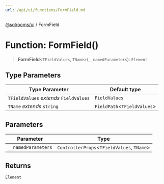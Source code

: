 ```yaml
---
url: /api/ui/functions/FormField.md
---
```

[@sqlrooms/ui](../index.md) / FormField

# Function: FormField()

> **FormField**<`TFieldValues`, `TName`>(`__namedParameters`): `Element`

## Type Parameters

| Type Parameter | Default type |
| ------ | ------ |
| `TFieldValues` *extends* `FieldValues` | `FieldValues` |
| `TName` *extends* `string` | `FieldPath`<`TFieldValues`> |

## Parameters

| Parameter | Type |
| ------ | ------ |
| `__namedParameters` | `ControllerProps`<`TFieldValues`, `TName`> |

## Returns

`Element`
